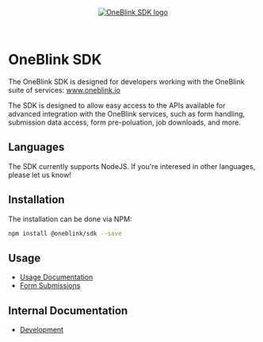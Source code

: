 <p align="center"><a href="https://oneblink.io" target="_blank" rel="noopener noreferrer"><img src="https://oneblink.io/images/OneBlinkSDK.png" alt="OneBlink SDK logo"></a></p>
<br/>

# OneBlink SDK

The OneBlink SDK is designed for developers working with the OneBlink suite of services: www.oneblink.io

The SDK is designed to allow easy access to the APIs available for advanced integration with the OneBlink services, such as form handling, submission data access, form pre-poluation, job downloads, and more.

## Languages

The SDK currently supports NodeJS. If you're interesed in other languages, please let us know!

## Installation

 The installation can be done via NPM:
```sh
npm install @oneblink/sdk --save
```

## Usage

-   [Usage Documentation](./docs/README.md)
-   [Form Submissions](./docs/form-submissions.md)

## Internal Documentation

-   [Development](./docs/development.md)
